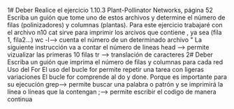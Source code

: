 1# Deber
 Realice el ejercicio 1.10.3 Plant-Pollinator Networks, página 52 
 Escriba un guión que tome uno de estos archivos y determine el número de filas (polinizadores) y columnas (plantas). 
  Para este ejercicio trabajaré con  el archivo n10 
  cat sirve para imprimir los arcivos que contiene , ya sea (fila 1, fila2...) 
  wc -l--> cuenta el número de un determinado archivo
   " La siguiente instrucción va a contar el número de lineas 
head --> permite vizualizar las primeras 10 filas 
tr --> translación de caracteres 
2# Deber
 Escriba un guión que imprima el número de filas y columnas para cada red 
 Uso del For
 El uso del bucle for permite repetir una tarea con ligeras variaciones
 El bucle for comprende al do y done. Porque es importante para su ejecución
grep-->  permite  buscar una palabra o patrón y se imprimirá la línea o líneas que la contengan 
;--> permite escribir el codigo de manera continua
